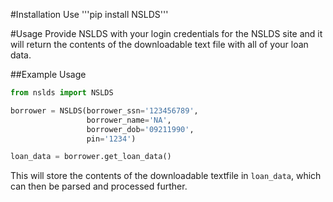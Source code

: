 #Installation
Use '''pip install NSLDS'''

#Usage
Provide NSLDS with your login credentials for the NSLDS site and it will return
the contents of the downloadable text file with all of your loan data.

##Example Usage

```python
from nslds import NSLDS

borrower = NSLDS(borrower_ssn='123456789',
                 borrower_name='NA',
                 borrower_dob='09211990',
                 pin='1234')

loan_data = borrower.get_loan_data()
```

This will store the contents of the downloadable textfile in `loan_data`, which
can then be parsed and processed further.
